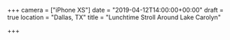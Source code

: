 +++
camera = ["iPhone XS"]
date = "2019-04-12T14:00:00+00:00"
draft = true
location = "Dallas, TX"
title = "Lunchtime Stroll Around Lake Carolyn"

+++

